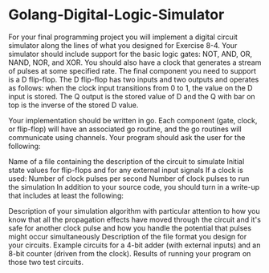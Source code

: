 # Golang-Digital-Logic-Simulator
For your final programming project you will implement a digital circuit simulator along the lines of what you designed for Exercise 8-4.  Your simulator should include support for the basic logic gates: NOT, AND, OR, NAND, NOR, and XOR.  You should also have a clock that generates a stream of pulses at some specified rate.  The final component you need to support is a D flip-flop.  The D flip-flop has two inputs and two outputs and operates as follows: when the clock input transitions from 0 to 1, the value on the D input is stored.  The Q output is the stored value of D and the Q with bar on top is the inverse of the stored D value.

Your implementation should be written in go.  Each component (gate, clock, or flip-flop) will have an associated go routine, and the go routines will communicate using channels.  Your program should ask the user for the following:

Name of a file containing the description of the circuit to simulate
Initial state values for flip-flops and for any external input signals
If a clock is used:
Number of clock pulses per second
Number of clock pulses to run the simulation
In addition to your source code, you should turn in a write-up that includes at least the following:

Description of your simulation algorithm with particular attention to how you know that all the propagation effects have moved through the circuit and it's safe for another clock pulse and how you handle the potential that pulses might occur simultaneously
Description of the file format you design for your circuits.
Example circuits for a 4-bit adder (with external inputs) and an 8-bit counter (driven from the clock).
Results of running your program on those two test circuits.
